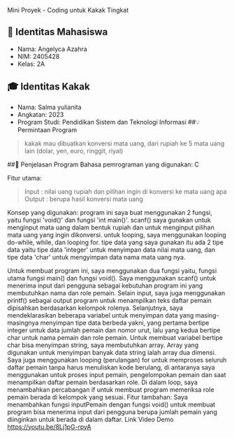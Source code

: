 Mini Proyek - Coding untuk Kakak Tingkat
## 👤 Identitas Mahasiswa
- Nama: Angelyca Azahra
- NIM: 2405428
- Kelas: 2A
## 🎓 Identitas Kakak
- Nama: Salma yulianita
- Angkatan: 2023
- Program Studi: Pendidikan Sistem dan Teknologi Informasi
##💡 Permintaan Program
> kakak mau dibuatkan konversi mata uang, dari rupiah ke 5 mata uang lain (dolar, yen, euro, ringgit, riyal)
 
##🧠 Penjelasan Program
Bahasa pemrograman yang digunakan: C

Fitur utama:

> Input  : nilai uang rupiah dan pilihan ingin di konversi ke mata uang apa
> Output : berupa hasil konversi mata uang

Konsep yang digunakan:
program ini saya buat menggunakan 2 fungsi, yaitu fungsi 'void()' dan fungsi 'int main()'.
scanf() saya gunakan untuk menginput mata uang dalam bentuk rupiah dan untuk menginput pilihan mata uang yang ingin dikonversi.
untuk looping, saya menggunakan looping do-while, while, dan looping for.
tipe data yang saya gunakan itu ada 2 tipe data yaitu tipe data 'integer' untuk menyimpan data nilai mata uang, dan tipe data 'char' untuk mengyimpan data nama mata uang nya.





Untuk membuat program ini, saya menggunakan dua fungsi yaitu, fungsi utama fungsi main() dan fungsi void().
Saya menggunakan scanf() untuk menerima input dari pengguna sebagai kebutuhan program ini yang membutuhkan nama dan role pemain. Selain input, saya juga menggunakan printf() sebagai output program untuk menampilkan teks daftar pemain dipisahkan berdasarkan kelompok rolenya.
Selanjutnya, saya mendeklarasikan beberapa variabel untuk menyimpan data yang masing-masingnya menyimpan tipe data berbeda yakni, yang pertama bertipe integer untuk data jumlah pemain dan nomor urut, lalu yang kedua bertipe char untuk nama pemain dan role pemain.
Untuk membuat variabel bertipe char bisa menyimpan string, saya membutuhkan array. Array yang digunakan untuk menyimpan banyak data string ialah array dua dimensi.
Saya juga menggunakan looping (perulangan) for untuk memproses seluruh daftar pemain tanpa harus menuliskan kode berulang, di antaranya saya menggunakan untuk proses input pemain, pengelompokan pemain dan saat menampilkan daftar pemain berdasarkan role.
Di dalam loop, saya menambahkan percabangan if untuk membuat program memeriksa role pemain berada di kelompok yang sesuai.
Fitur tambahan: Saya menambahkan fungsi inputPemain dengan fungsi void() untuk membuat program bisa menerima input dari pengguna berupa jumlah pemain yang diinginkan untuk berada di dalam daftar.
Link Video Demo
https://youtu.be/8Lj1pG-rpyA
